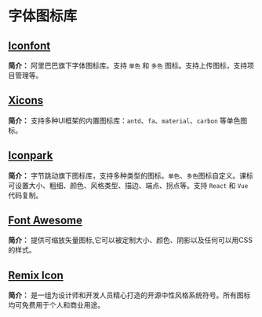 # 字体图标库

## [Iconfont](https://www.iconfont.cn/)

**简介：** 阿里巴巴旗下字体图标库。支持 `单色` 和 `多色` 图标。支持上传图标，支持项目管理等。

## [Xicons](https://www.xicons.org/#/zh-CN)

**简介：** 支持多种UI框架的内置图标库：`antd`、`fa`、`material`、`carbon` 等单色图标。

## [Iconpark](https://iconpark.oceanengine.com/home)

**简介：** 字节跳动旗下图标库，支持多种类型的图标。`单色`、`多色`图标自定义。课标可设置大小、粗细、颜色、风格类型、描边、端点、拐点等。支持 `React` 和 `Vue` 代码复制。

## [Font Awesome](http://www.fontawesome.com.cn/)

**简介：** 提供可缩放矢量图标,它可以被定制大小、颜色、阴影以及任何可以用CSS的样式。

## [Remix Icon](http://remixicon.cn/)

**简介：** 是一组为设计师和开发人员精心打造的开源中性风格系统符号。所有图标均可免费用于个人和商业用途。